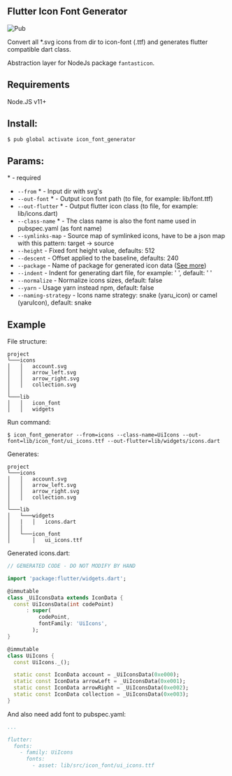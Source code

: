 ## Flutter Icon Font Generator

![Pub](https://img.shields.io/pub/v/icon_font_generator)

Convert all *.svg icons from dir to icon-font (.ttf) and generates flutter compatible dart class. 

Abstraction layer for NodeJs package `fantasticon`.

## Requirements
Node.JS v11+

## Install:

```
$ pub global activate icon_font_generator
```

## Params:
\* - required

- `--from` * - Input dir with svg's
- `--out-font` * - Output icon font path (to file, for example: lib/font.ttf)
- `--out-flutter` * - Output flutter icon class (to file, for example: lib/icons.dart)
- `--class-name` * - The class name is also the font name used in pubspec.yaml (as font name)
- `--symlinks-map` - Source map of symlinked icons, have to be a json map with this pattern: target -> source
- `--height` - Fixed font height value, defaults: 512
- `--descent` - Offset applied to the baseline, defaults: 240
- `--package` - Name of package for generated icon data ([See more](https://api.flutter.dev/flutter/widgets/IconData/fontPackage.html))
- `--indent` - Indent for generating dart file, for example: '   ', default: '  '
- `--normalize` - Normalize icons sizes, default: false
- `--yarn` - Usage yarn instead npm, default: false
- `--naming-strategy` - Icons name strategy: snake (yaru_icon) or camel (yaruIcon), default: snake

## Example
File structure:
```
project
└───icons
│   │   account.svg
│   │   arrow_left.svg
│   │   arrow_right.svg
│   │   collection.svg
│   
└───lib
│   │   icon_font
│   │   widgets
```
Run command:
```
$ icon_font_generator --from=icons --class-name=UiIcons --out-font=lib/icon_font/ui_icons.ttf --out-flutter=lib/widgets/icons.dart
```
Generates:
```
project
└───icons
│   │   account.svg
│   │   arrow_left.svg
│   │   arrow_right.svg
│   │   collection.svg
│   
└───lib
│   └───widgets
│   |   │   icons.dart
│   │
│   └───icon_font
│       │   ui_icons.ttf
```
Generated icons.dart:
```dart
// GENERATED CODE - DO NOT MODIFY BY HAND

import 'package:flutter/widgets.dart';

@immutable
class _UiIconsData extends IconData {
  const UiIconsData(int codePoint)
      : super(
          codePoint,
          fontFamily: 'UiIcons',
        );
}

@immutable
class UiIcons {
  const UiIcons._();

  static const IconData account = _UiIconsData(0xe000);
  static const IconData arrowLeft = _UiIconsData(0xe001);
  static const IconData arrowRight = _UiIconsData(0xe002);
  static const IconData collection = _UiIconsData(0xe003);
}
```
And also need add font to pubspec.yaml:
```yaml
...

flutter:
  fonts:
    - family: UiIcons
      fonts:
        - asset: lib/src/icon_font/ui_icons.ttf
```
